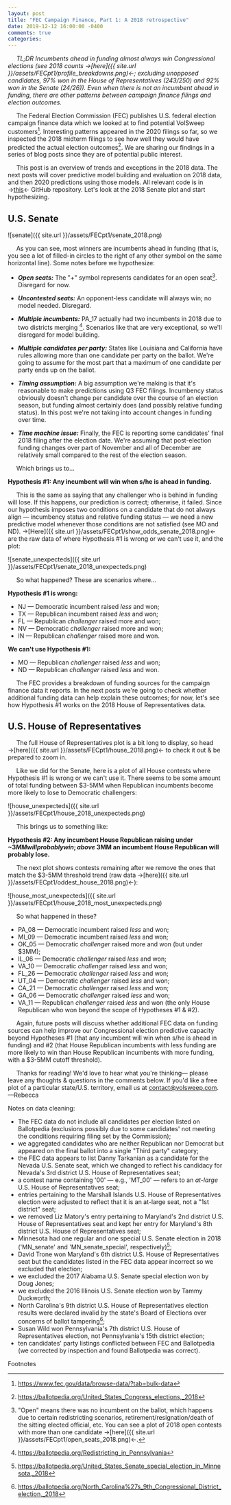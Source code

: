 ```yaml
---
layout: post
title: "FEC Campaign Finance, Part 1: A 2018 retrospective"
date: 2019-12-12 16:00:00 -0400
comments: true
categories:
---
```

&nbsp;&nbsp;&nbsp;&nbsp;&nbsp;*TL;DR Incumbents ahead in funding almost always win Congressional elections (see 2018 counts &#8594;[here]({{ site.url }}/assets/FECpt1/profile_breakdowns.png)&#8592;; excluding unopposed candidates, 97% won in the House of Representatives (243/250) and 92% won in the Senate (24/26)). Even when there is not an incumbent ahead in funding, there are other patterns between campaign finance filings and election outcomes.*

&nbsp;&nbsp;&nbsp;&nbsp;&nbsp;The Federal Election Commission (FEC) publishes U.S. federal election campaign finance data which we looked at to find potential VolSweep customers[^1]. Interesting patterns appeared in the 2020 filings so far, so we inspected the 2018 midterm filings to see how well they would have predicted the actual election outcomes[^2]. We are sharing our findings in a series of blog posts since they are of potential public interest.

&nbsp;&nbsp;&nbsp;&nbsp;&nbsp;This post is an overview of trends and exceptions in the 2018 data. The next posts will cover predictive model building and evaluation on 2018 data, and then 2020 predictions using those models. All relevant code is in &#8594;[this](https://github.com/volsweep/volsweep.github.io/tree/master/projects/FEC/2018)&#8592; GitHub repository. Let's look at the 2018 Senate plot and start hypothesizing.


## U.S. Senate
![senate]({{ site.url }}/assets/FECpt1/senate_2018.png)

&nbsp;&nbsp;&nbsp;&nbsp;&nbsp;As you can see, most winners are incumbents ahead in funding (that is, you see a lot of filled-in circles to the right of any other symbol on the same horizontal line). Some notes before we hypothesize:

* _**Open seats:**_ The "+" symbol represents candidates for an open seat[^3]. Disregard for now.

* _**Uncontested seats:**_ An opponent-less candidate will always win; no model needed. Disregard.

* _**Multiple incumbents:**_ PA_17 actually had two incumbents in 2018 due to two districts merging [^4]. Scenarios like that are very exceptional, so we'll disregard for model building.

* _**Multiple candidates per party:**_ States like Louisiana and California have rules allowing more than one candidate per party on the ballot. We're going to assume for the most part that a maximum of one candidate per party ends up on the ballot.

* _**Timing assumption:**_ A big assumption we're making is that it's reasonable to make predictions using Q3 FEC filings. Incumbency status obviously doesn't change per candidate over the course of an election season, but funding almost certainly does (and possibly relative funding status). In this post we're not taking into account changes in funding over time.

* _**Time machine issue:**_ Finally, the FEC is reporting some candidates' final 2018 filing after the election date. We're assuming that post-election funding changes over part of November and all of December are relatively small compared to the rest of the election season.

&nbsp;&nbsp;&nbsp;&nbsp;&nbsp;Which brings us to...

**Hypothesis &#35;1: Any incumbent will win when s/he is ahead in funding.**

&nbsp;&nbsp;&nbsp;&nbsp;&nbsp;This is the same as saying that any challenger who is behind in funding will lose. If this happens, our prediction is correct; otherwise, it failed. Since our hypothesis imposes two conditions on a candidate that do not always align &#8212; incumbency status and relative funding status &#8212; we need a new predictive model whenever those conditions are not satisfied (see MO and ND). &#8594;[Here]({{ site.url }}/assets/FECpt1/show_odds_senate_2018.png)&#8592; are the raw data of where Hypothesis &#35;1 is wrong or we can't use it, and the plot:

![senate_unexpecteds]({{ site.url }}/assets/FECpt1/senate_2018_unexpecteds.png)

&nbsp;&nbsp;&nbsp;&nbsp;&nbsp;So what happened? These are scenarios where...

**Hypothesis &#35;1 is wrong:**
* NJ &#8212; Democratic incumbent raised *less* and won;
* TX &#8212; Republican incumbent raised *less* and won;
* FL &#8212; Republican *challenger* raised more and won;
* NV &#8212; Democratic *challenger* raised more and won;
* IN &#8212; Republican *challenger* raised more and won.

**We can't use Hypothesis &#35;1:**
* MO &#8212; Republican *challenger* raised *less* and won;
* ND &#8212; Republican *challenger* raised *less* and won.

&nbsp;&nbsp;&nbsp;&nbsp;&nbsp;The FEC provides a breakdown of funding sources for the campaign finance data it reports. In the next posts we're going to check whether additional funding data can help explain these outcomes; for now, let's see how Hypothesis &#35;1 works on the 2018 House of Representatives data.


## U.S. House of Representatives
&nbsp;&nbsp;&nbsp;&nbsp;&nbsp;The full House of Representatives plot is a bit long to display, so head &#8594;[here]({{ site.url }}/assets/FECpt1/house_2018.png)&#8592; to check it out & be prepared to zoom in.

&nbsp;&nbsp;&nbsp;&nbsp;&nbsp;Like we did for the Senate, here is a plot of all House contests where Hypothesis &#35;1 is wrong or we can't use it. There seems to be some amount of total funding between $3-5MM when Republican incumbents become more likely to lose to Democratic challengers:

![house_unexpecteds]({{ site.url }}/assets/FECpt1/house_2018_unexpecteds.png)

&nbsp;&nbsp;&nbsp;&nbsp;&nbsp;This brings us to something like:

**Hypothesis &#35;2: Any incumbent House Republican raising under ~$3MM will probably win; above ~$3MM an incumbent House Republican will probably lose.**

&nbsp;&nbsp;&nbsp;&nbsp;&nbsp;The next plot shows contests remaining after we remove the ones that match the $3-5MM threshold trend (raw data &#8594;[here]({{ site.url }}/assets/FECpt1/oddest_house_2018.png)&#8592;):

![house_most_unexpecteds]({{ site.url }}/assets/FECpt1/house_2018_most_unexpecteds.png)

&nbsp;&nbsp;&nbsp;&nbsp;&nbsp;So what happened in these?

* PA_08 &#8212; Democratic incumbent raised *less* and won;
* MI_09 &#8212; Democratic incumbent raised *less* and won;
* OK_05 &#8212; Democratic *challenger* raised more and won (but under $3MM);
* IL_06 &#8212; Democratic *challenger* raised *less* and won;
* VA_10 &#8212; Democratic *challenger* raised *less* and won;
* FL_26 &#8212; Democratic *challenger* raised *less* and won;
* UT_04 &#8212; Democratic *challenger* raised *less* and won;
* CA_21 &#8212; Democratic *challenger* raised *less* and won;
* GA_06 &#8212; Democratic *challenger* raised *less* and won;
* VA_11 &#8212; Republican *challenger* raised *less* and won (the only House Republican who won beyond the scope of Hypotheses &#35;1 & &#35;2).


&nbsp;&nbsp;&nbsp;&nbsp;&nbsp;Again, future posts will discuss whether additional FEC data on funding sources can help improve our Congressional election predictive capacity beyond Hypotheses &#35;1 (that any incumbent will win when s/he is ahead in funding) and &#35;2 (that House Republican incumbents with less funding are more likely to win than House Republican incumbents with more funding, with a $3-5MM cutoff threshold).

&nbsp;&nbsp;&nbsp;&nbsp;&nbsp;Thanks for reading! We'd love to hear what you're thinking&#8212; please leave any thoughts & questions in the comments below. If you'd like a free plot of a particular state/U.S. territory, email us at contact@volsweep.com. &#8212;Rebecca


Notes on data cleaning:

* The FEC data do not include all candidates per election listed on Ballotpedia (exclusions possibly due to some candidates' not meeting the conditions requiring filing set by the Commission);
* we aggregated candidates who are neither Republican nor Democrat but appeared on the final ballot into a single "Third party" category;
* the FEC data appears to list Danny Tarkanian as a candidate for the Nevada U.S. Senate seat, which we changed to reflect his candidacy for Nevada's 3rd district U.S. House of Representatives seat;
* a contest name containing '00' &#8212; e.g., 'MT_00' &#8212; refers to an *at-large* U.S. House of Representatives seat;
* entries pertaining to the Marshall Islands U.S. House of Representatives election were adjusted to reflect that it is an at-large seat, not a "1st district" seat;
* we removed Liz Matory's entry pertaining to Maryland's 2nd district U.S. House of Representatives seat and kept her entry for Maryland's 8th district U.S. House of Representatives seat;
* Minnesota had one regular and one special U.S. Senate election in 2018 ('MN_senate' and 'MN_senate_special', respectively)[^5];
* David Trone won Maryland's 6th district U.S. House of Representatives seat but the candidates listed in the FEC data appear incorrect so we excluded that election;
* we excluded the 2017 Alabama U.S. Senate special election won by Doug Jones;
* we excluded the 2016 Illinois U.S. Senate election won by Tammy Duckworth;
* North Carolina's 9th district U.S. House of Representatives election results were declared invalid by the state's Board of Elections over concerns of ballot tampering[^6];
* Susan Wild won Pennsylvania's 7th district U.S. House of Representatives election, not Pennsylvania's 15th district election;
* ten candidates' party listings conflicted between FEC and Ballotpedia (we corrected by inspection and found Ballotpedia was correct).


Footnotes

[^1]: https://www.fec.gov/data/browse-data/?tab=bulk-data
[^2]: https://ballotpedia.org/United_States_Congress_elections,_2018
[^3]: "Open" means there was no incumbent on the ballot, which happens due to certain redistricting scenarios, retirement/resignation/death of the sitting elected official, etc. You can see a plot of 2018 open contests with more than one candidate &#8594;[here]({{ site.url }}/assets/FECpt1/open_seats_2018.png)&#8592;.
[^4]: https://ballotpedia.org/Redistricting_in_Pennsylvania
[^5]: https://ballotpedia.org/United_States_Senate_special_election_in_Minnesota,_2018
[^6]: https://ballotpedia.org/North_Carolina%27s_9th_Congressional_District_election,_2018
